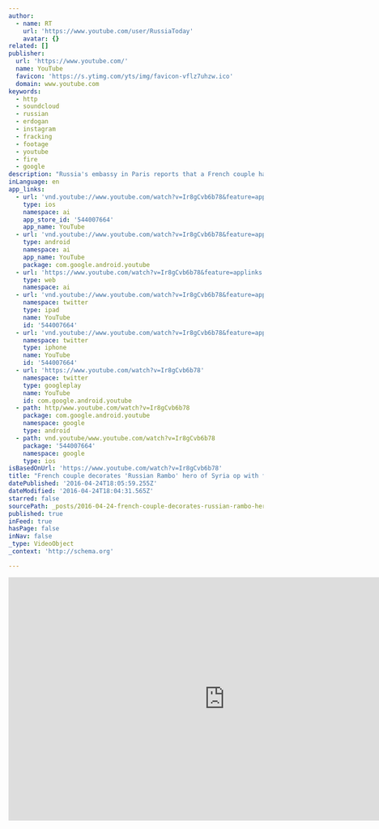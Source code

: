 ```yaml
---
author:
  - name: RT
    url: 'https://www.youtube.com/user/RussiaToday'
    avatar: {}
related: []
publisher:
  url: 'https://www.youtube.com/'
  name: YouTube
  favicon: 'https://s.ytimg.com/yts/img/favicon-vflz7uhzw.ico'
  domain: www.youtube.com
keywords:
  - http
  - soundcloud
  - russian
  - erdogan
  - instagram
  - fracking
  - footage
  - youtube
  - fire
  - google
description: "Russia's embassy in Paris reports that a French couple has sent the family's WWII medals to the diplomatic mission, to be handed over to the family of a Russian officer who was killed in action in Syria. RT LIVE http://rt.com/on-air Subscribe to RT!"
inLanguage: en
app_links:
  - url: 'vnd.youtube://www.youtube.com/watch?v=Ir8gCvb6b78&feature=applinks'
    type: ios
    namespace: ai
    app_store_id: '544007664'
    app_name: YouTube
  - url: 'vnd.youtube://www.youtube.com/watch?v=Ir8gCvb6b78&feature=applinks'
    type: android
    namespace: ai
    app_name: YouTube
    package: com.google.android.youtube
  - url: 'https://www.youtube.com/watch?v=Ir8gCvb6b78&feature=applinks'
    type: web
    namespace: ai
  - url: 'vnd.youtube://www.youtube.com/watch?v=Ir8gCvb6b78&feature=applinks'
    namespace: twitter
    type: ipad
    name: YouTube
    id: '544007664'
  - url: 'vnd.youtube://www.youtube.com/watch?v=Ir8gCvb6b78&feature=applinks'
    namespace: twitter
    type: iphone
    name: YouTube
    id: '544007664'
  - url: 'https://www.youtube.com/watch?v=Ir8gCvb6b78'
    namespace: twitter
    type: googleplay
    name: YouTube
    id: com.google.android.youtube
  - path: http/www.youtube.com/watch?v=Ir8gCvb6b78
    package: com.google.android.youtube
    namespace: google
    type: android
  - path: vnd.youtube/www.youtube.com/watch?v=Ir8gCvb6b78
    package: '544007664'
    namespace: google
    type: ios
isBasedOnUrl: 'https://www.youtube.com/watch?v=Ir8gCvb6b78'
title: "French couple decorates 'Russian Rambo' hero of Syria op with family's WWII medals"
datePublished: '2016-04-24T18:05:59.255Z'
dateModified: '2016-04-24T18:04:31.565Z'
starred: false
sourcePath: _posts/2016-04-24-french-couple-decorates-russian-rambo-hero-of-syria-op-wit.md
published: true
inFeed: true
hasPage: false
inNav: false
_type: VideoObject
_context: 'http://schema.org'

---
```

<iframe src="https://cdn.embedly.com/widgets/media.html?src=https%3A%2F%2Fwww.youtube.com%2Fembed%2FIr8gCvb6b78%3Ffeature%3Doembed&amp;url=https%3A%2F%2Fwww.youtube.com%2Fwatch%3Fv%3DIr8gCvb6b78&amp;image=https%3A%2F%2Fi.ytimg.com%2Fvi%2FIr8gCvb6b78%2Fhqdefault.jpg&amp;key=b7d04c9b404c499eba89ee7072e1c4f7&amp;type=text%2Fhtml&amp;schema=youtube" width="854" height="480" scrolling="no" frameborder="0" allowfullscreen="" style=""></iframe>